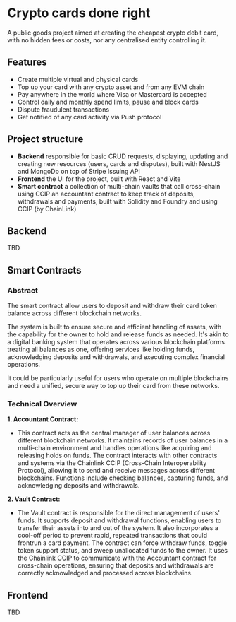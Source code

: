 # Crypto cards done right
A public goods project aimed at creating the cheapest crypto debit card, with no hidden fees or costs, nor any centralised entity controlling it.

## Features
- Create multiple virtual and physical cards
- Top up your card with any crypto asset and from any EVM chain
- Pay anywhere in the world where Visa or Mastercard is accepted
- Control daily and monthly spend limits, pause and block cards
- Dispute fraudulent transactions
- Get notified of any card activity via Push protocol

## Project structure
* **Backend** responsible for basic CRUD requests, displaying, updating and creating new resources (users, cards and disputes), built with NestJS and MongoDb on top of Stripe Issuing API
* **Frontend** the UI for the project, built with React and Vite
* **Smart contract** a collection of multi-chain vaults that call cross-chain using CCIP an accountant contract to keep track of deposits, withdrawals and payments, built with Solidity and Foundry and using CCIP (by ChainLink)

## Backend
TBD

## Smart Contracts
### Abstract

The smart contract allow users to deposit and withdraw their card token balance across different blockchain networks. 

The system is built to ensure secure and efficient handling of assets, with the capability for the owner to hold and release funds as needed. It's akin to a digital banking system that operates across various blockchain platforms treating all balances as one, offering services like holding funds, acknowledging deposits and withdrawals, and executing complex financial operations. 

It could be particularly useful for users who operate on multiple blockchains and need a unified, secure way to top up their card from these networks.

### Technical Overview

**1. Accountant Contract:**
   - This contract acts as the central manager of user balances across different blockchain networks. It maintains records of user balances in a multi-chain environment and handles operations like acquiring and releasing holds on funds. The contract interacts with other contracts and systems via the Chainlink CCIP (Cross-Chain Interoperability Protocol), allowing it to send and receive messages across different blockchains. Functions include checking balances, capturing funds, and acknowledging deposits and withdrawals.

**2. Vault Contract:**
   - The Vault contract is responsible for the direct management of users' funds. It supports deposit and withdrawal functions, enabling users to transfer their assets into and out of the system. It also incorporates a cool-off period to prevent rapid, repeated transactions that could frontrun a card payment. The contract can force withdraw funds, toggle token support status, and sweep unallocated funds to the owner. It uses the Chainlink CCIP to communicate with the Accountant contract for cross-chain operations, ensuring that deposits and withdrawals are correctly acknowledged and processed across blockchains.

## Frontend
TBD
